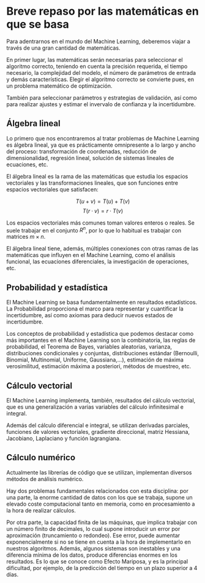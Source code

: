 # Breve repaso por las matemáticas en que se basa

Para adentrarnos en el mundo del Machine Learning, deberemos viajar a través de una gran cantidad de matemáticas.

En primer lugar, las matemáticas serán necesarias para seleccionar el algoritmo correcto, teniendo en cuenta la precisión requerida, el tiempo necesario, la complejidad del modelo, el número de parámetros de entrada y demás características. Elegir el algoritmo correcto se convierte pues, en un problema matemático de optimización.

También para seleccionar parámetros y estrategias de validación, así como para realizar ajustes y estimar el invervalo de confianza y la incertidumbre.

## Álgebra lineal

Lo primero que nos encontraremos al tratar problemas de Machine Learning es álgebra lineal, ya que es prácticamente omnipresente a lo largo y ancho del proceso: transformación de coordenadas, reducción de dimensionalidad, regresión lineal, solución de sistemas lineales de ecuaciones, etc.

El álgebra lineal es la rama de las matemáticas que estudia los espacios vectoriales y las transformaciones lineales, que son funciones entre espacios vectoriales que satisfacen:

$$T(u+v)=T(u)+T(v)$$
$$T(r·v)=r·T(v)$$

Los espacios vectoriales más comunes toman valores enteros o reales. Se suele trabajar en el conjunto $R^n$, por lo que lo habitual es trabajar con matrices $m\times n$.

El álgebra lineal tiene, además, múltiples conexiones con otras ramas de las matemáticas que influyen en el Machine Learning, como el análisis funcional, las ecuaciones diferenciales, la investigación de operaciones, etc.

## Probabilidad y estadística

El Machine Learning se basa fundamentalmente en resultados estadísticos. La Probabilidad proporciona el marco para representar y cuantificar la incertidumbre, así como axiomas para deducir nuevos estados de incertidumbre.

Los conceptos de probabilidad y estadística que podemos destacar como más importantes en el Machine Learning son la combinatoria, las reglas de probabilidad, el Teorema de Bayes, variables aleatorias, varianza, distribuciones condicionales y conjuntas, distribuciones estándar (Bernoulli, Binomial, Multinomial, Uniforme, Gaussiana,...), estimación de máxima verosimilitud, estimación máxima a posteriori, métodos de muestreo, etc.

## Cálculo vectorial

El Machine Learning implementa, también, resultados del cálculo vectorial, que es una generalización a varias variables del cálculo infinitesimal e integral.

Además del cálculo diferencial e integral, se utilizan derivadas parciales, funciones de valores vectoriales, gradiente direccional, matriz Hessiana, Jacobiano, Laplaciano y función lagrangiana.

## Cálculo numérico

Actualmente las librerías de código que se utilizan, implementan diversos métodos de análisis numérico.

Hay dos problemas fundamentales relacionados con esta disciplina: por una parte, la enorme cantidad de datos con los que se trabaja, supone un elevado coste computacional tanto en memoria, como en procesamiento a la hora de realizar cálculos.

Por otra parte, la capacidad finita de las máquinas, que implica trabajar con un número finito de decimales, lo cual supone introducir un error por aproximación (truncamiento o redondeo). Ese error, puede aumentar exponencialmente si no se tiene en cuenta a la hora de implementarlo en nuestros algoritmos. Además, algunos sistemas son inestables y una diferencia mínima de los datos, produce diferencias enormes en los resultados. Es lo que se conoce como Efecto Mariposa, y es la principal dificultad, por ejemplo, de la predicción del tiempo en un plazo superior a 4 días.